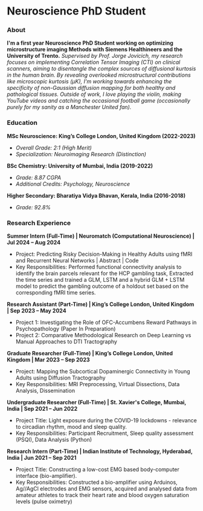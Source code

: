 # Neuroscience PhD Student

### About
**I'm a first year Neuroscience PhD Student working on optimizing microstructure imaging Methods with Siemens Healthineers and the University of Trento.** 
*Supervised by Prof. Jorge Jovicich, my research focuses on implementing Correlation Tensor Imaging (CTI) on clinical scanners, aiming to disentangle the complex sources of diffusional kurtosis in the human brain. By revealing overlooked microstructural contributions like microscopic kurtosis (μK), I'm working towards enhancing the specificity of non-Gaussian diffusion mapping for both healthy and pathological tissues. Outside of work, I love playing the violin, making YouTube videos and catching the occasional football game (occasionally purely for my sanity as a Manchester United fan).* 

### Education
**MSc Neuroscience: King’s College London, United Kingdom (2022-2023)**
- *Overall Grade: 2:1 (High Merit)*
- *Specialization: Neuroimaging Research (Distinction)*

**BSc Chemistry: University of Mumbai, India (2019-2022)**
- *Grade: 8.87 CGPA*
- *Additional Credits: Psychology, Neuroscience*

**Higher Secondary: Bharatiya Vidya Bhavan, Kerala, India (2016-2018)**
- *Grade: 92.8%*

### Research Experience
**Summer Intern (Full-Time) | Neuromatch (Computational Neuroscience) | Jul 2024 – Aug 2024** 
- Project: Predicting Risky Decision-Making in Healthy Adults using fMRI and Recurrent Neural Networks | Abstract | Code
- Key Responsibilities: Performed functional connectivity analysis to identify the brain parcels relevant for the HCP gambling task, Extracted the time series and trained a GLM, LSTM and a hybrid GLM + LSTM model to predict the gambling outcome of a holdout set based on the corresponding fMRI time series. 

**Research Assistant (Part-Time) | King’s College London, United Kingdom | Sep 2023 – May 2024** 
- Project 1: Investigating the Role of OFC-Accumbens Reward Pathways in Psychopathology (Paper In Preparation)
- Project 2: Comparative Methodological Research on Deep Learning vs Manual Approaches to DTI Tractography

**Graduate Researcher (Full-Time) | King’s College London, United Kingdom | Mar 2023 – Sep 2023**
- Project: Mapping the Subcortical Dopaminergic Connectivity in Young Adults using Diffusion Tractography
- Key Responsibilities: MRI Preprocessing, Virtual Dissections, Data Analysis, Dissemination    

**Undergraduate Researcher (Full-Time) | St. Xavier's College, Mumbai, India | Sep 2021 – Jun 2022** 
- Project Title: Light exposure during the COVID-19 lockdowns - relevance to circadian rhythm, mood and sleep quality.
- Key Responsibilities: Participant Recruitment, Sleep quality assessment (PSQI), Data Analysis (Python)

**Research Intern (Part-Time) | Indian Institute of Technology, Hyderabad, India | Jun 2021 – Sep 2021** 
- Project Title: Constructing a low-cost EMG based body-computer interface (bio-amplifier).
- Key Responsibilities: Constructed a bio-amplifier using Arduinos, Ag//AgCl electrodes and EMG sensors, acquired and analysed data from amateur athletes to track their heart rate and blood oxygen saturation levels (pulse oximetry)



